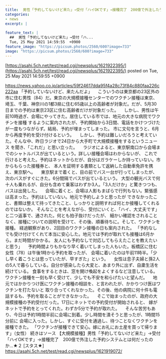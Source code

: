 ```yaml
---
title:  男性「予約してないけど来た」→受付「ハイOKです」→接種完了　200億で外注した予約システムとは何だったのか…★３  
categories:
- news
excerpt: |
  
feature_text: |
  ##  男性「予約してないけど来た」→受付「ハ...
  Tue, 25 May 2021 14:59:55  +0900
feature_image: "https://picsum.photos/2560/600?image=733"
image: "https://picsum.photos/2560/600?image=733"
---
```


[https://asahi.5ch.net/test/read.cgi/newsplus/1621922395/](https://asahi.5ch.net/test/read.cgi/newsplus/1621922395/)
posted on Tue, 25 May 2021 14:59:55  +0900

<!--more-->

https://news.yahoo.co.jp/articles/59f24617dda95f4a28c73f84c880faa226c222aa 「予約していないけど、来たんだよ」 　こういうのは東京都の23区外の市に住む男性（84）だ。東京の大規模接種センターでのワクチン接種は東京、 埼玉、千葉、神奈川の1都3県に住む65歳以上の高齢者が対象だ。だが、5月30日までの予約は東京23区に住む高齢者だけが対象だった。 　しかし、男性は午前10時過ぎ、会場にやってきた。居住している市では、地元の大きな病院でワクチンを接種 するように案内されたが、予約開始から3日間、電話をかけつづけたが一度もつながらず。結局、予約が埋まってしまった。 市に文句を言うと、6月から再度予約を受け付けるという。 　しかし、予約は難しいだろうと考えていた。そんな中、昨日ラジオで24日から大手町で大規模接種をするというニュース を聞き、「これだ」と思い立った。 　ラジオによると、東京駅南口から会場までのシャトルバスが出ているという。詳しい接種会場はわからないが、 これで行けると考えた。予約はネットからだが、自分はガラケーしか持っていない。市からもらった接種券と、 本人を証明する書類として返納した自動車免許を携え、東京駅へ。 　東京駅まで着くと、目の前でバス一台が行ってしまったが、次のバスがすぐにきた。6分間隔でバスが出ているという。 大型の観光バスで何十人も乗れるが、自分も含めて乗客はわずか3人。「3人だけか」と驚きつつも、バスは出発した。 　会場に着くと、会場は人影もまばらで行列もない。緊張感は高まった。予約はしていない。地元で予約しようと思ったが できなかったこと、書類は整えて持ってきたこと、しっかりと説明すれば何とか接種してくれるのではないか。 そんなことを考えながら、受付にいくと、「ハイ、大丈夫です」と二つ返事で、通された。何とも拍子抜けだったが、 細かい確認をされることなく、接種についての説明を受けて、その後、順番待ちに。そして、ワクチンを接種。 経過観察があり、2回目のワクチン接種の日も案内された。 「予約なしでも受け付けてくれて本当に安心した。地元では予約が取れても接種は6月から。まだ時間がかかる。 友人にも予約なしで対応してもらえたことを教えたいと思う」 　予約時間よりもかなり早く着いてしまった人もいた。板橋区に住む女性（78）は午後1時から予約を取ったが、 会場に着いたのは午前11時半。「少し早く着こうとは思っていたが、早すぎた」という。 　女性は息子夫婦と孫2人の5人で暮らしている。自分が感染したら大変と、あまり外に出ず、自粛生活を続けている。 食事をするときは、窓を開け喚起をよくするなど注意している。ワクチン接種を一刻も早く受けて、少しでも不安を和らげたいと望んだ。 　地元ではかかりつけ医にワクチン接種の相談を、と言われたが、かかりつけ医はワクチンを打たないと 取り合ってくれなかった。その後、他の病院に何十件も電話するも、予約を取ることができなかった。 　そこで始まったのが、政府の大規模接種の予約受付だった。17日にネットでの予約受付が開始されると、 嫁がネットで予約をとってくれた。わずか5分で予約が取れた。 　そんな苦労もあり、今日は予約1時間半前に会場に到着。少し時間を潰そうと思ったが、1時間15分前に 会場に入った。しかし、すぐに受付を通過し、待つことなくワクチンを接種できた。 「ワクチンが接種できて安心。嫁にお礼にお土産を買って帰ります」（女性） 続きはソース 【大規模接種】男性「予約してないけど来た」→受付「ハイOKです」→接種完了　200億で外注した予約システムとは何だったのか…★２ [スタス★] https://asahi.5ch.net/test/read.cgi/newsplus/1621919072/
